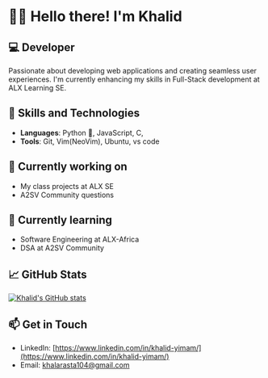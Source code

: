 👋🏾 Hello there! I'm Khalid
=========================================

💻 Developer
-----------------------

Passionate about developing web applications and creating seamless user experiences. I'm currently enhancing my skills in Full-Stack development at ALX Learning SE.

🍳 Skills and Technologies
--------------------------

*   **Languages**: Python 🐍, JavaScript, C, 
*   **Tools**: Git, Vim(NeoVim), Ubuntu, vs code

🔭 Currently working on
-----------------------

*   My class projects at ALX SE
*   A2SV Community questions

🌱 Currently learning
--------------------

*   Software Engineering at ALX-Africa
*   DSA at A2SV Community 

📈 GitHub Stats
--------------

[![Khalid's GitHub stats](https://github-readme-stats.vercel.app/api?username=pilanop&show_icons=true&theme=github_dark_dimmed)](https://github.com/pilanop)

📫 Get in Touch
--------------

*   LinkedIn: [https://www.linkedin.com/in/khalid-yimam/](https://www.linkedin.com/in/khalid-yimam/)
*   Email: [khalarasta104@gmail.com](mailto:khalarasta104@gmail.com)

<!--
**pilanop/pilanop** is a ✨ _special_ ✨ repository because its `README.md` (this file) appears on your GitHub profile.

Here are some ideas to get you started:

- 🔭 I’m currently working on ...
- 🌱 I’m currently learning ...
- 👯 I’m looking to collaborate on ...
- 🤔 I’m looking for help with ...
- 💬 Ask me about ...
- 📫 How to reach me: ...
- 😄 Pronouns: ...
- ⚡ Fun fact: ...
-->
